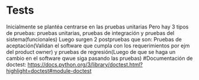 # Tests
Inicialmente se plantéa centrarse en las pruebas unitarias
Pero hay 3 tipos de pruebas: pruebas unitarias, pruebas de integración y pruebas del sistema(funcionales)
Luego surgen 2 postpruebas que son: Pruebas de aceptación(Validan el software que cumpla con los requerimientos por ejm del product owner) y pruebas de regresión(Luego de que se haga un cambio en el software qwue siga pasando las pruebas)
#Documentación de doctest: https://docs.python.org/3/library/doctest.html?highlight=doctest#module-doctest

